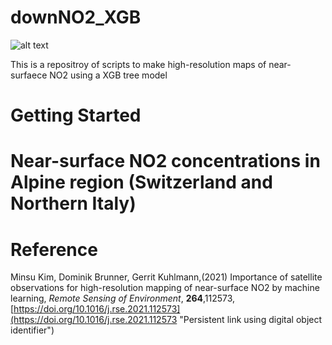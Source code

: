 # downNO2_XGB

 ![alt text]([https://github.com/minsughim/DBM-for-drying-soils/blob/master/schematics_DBM_pH.PNG](https://github.com/minsughim/downNO2_XGB/blob/main/figures/Graphical_abstract.png))

 This is a repositroy of scripts to make high-resolution maps of near-surfaece NO2 using a XGB tree model


# Getting Started


# Near-surface NO2 concentrations in Alpine region (Switzerland and Northern Italy)



# Reference
Minsu Kim, Dominik Brunner, Gerrit Kuhlmann,(2021) Importance of satellite observations for high-resolution mapping of near-surface NO2 by machine learning, _Remote Sensing of Environment_, __264__,112573,
[https://doi.org/10.1016/j.rse.2021.112573](https://doi.org/10.1016/j.rse.2021.112573 "Persistent link using digital object identifier")
